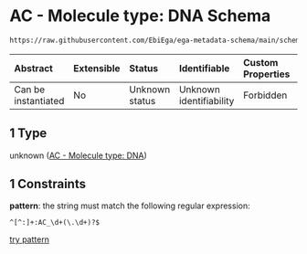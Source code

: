 # AC - Molecule type: DNA Schema

```txt
https://raw.githubusercontent.com/EbiEga/ega-metadata-schema/main/schemas/EGA.common-definitions.json#/definitions/curie_refseq_pattern/oneOf/1
```



| Abstract            | Extensible | Status         | Identifiable            | Custom Properties | Additional Properties | Access Restrictions | Defined In                                                                                           |
| :------------------ | :--------- | :------------- | :---------------------- | :---------------- | :-------------------- | :------------------ | :--------------------------------------------------------------------------------------------------- |
| Can be instantiated | No         | Unknown status | Unknown identifiability | Forbidden         | Allowed               | none                | [EGA.common-definitions.json\*](../../../schemas/EGA.common-definitions.json "open original schema") |

## 1 Type

unknown ([AC - Molecule type: DNA](ega-12-definitions-refseq-accessions-data1098-curie-pattern-oneof-ac---molecule-type-dna.md))

## 1 Constraints

**pattern**: the string must match the following regular expression:&#x20;

```regexp
^[^:]+:AC_\d+(\.\d+)?$
```

[try pattern](https://regexr.com/?expression=%5E%5B%5E%3A%5D%2B%3AAC_%5Cd%2B\(%5C.%5Cd%2B\)%3F%24 "try regular expression with regexr.com")
